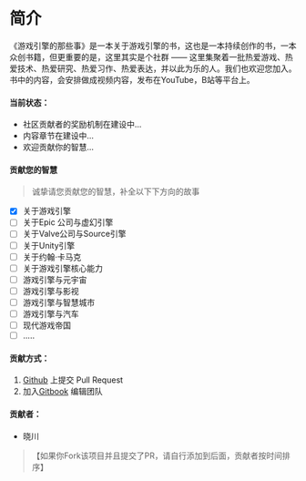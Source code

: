 # 简介

《游戏引擎的那些事》是一本关于游戏引擎的书，这也是一本持续创作的书，一本众创书籍，但更重要的是，这里其实是个社群 —— 这里集聚着一批热爱游戏、热爱技术、热爱研究、热爱习作、热爱表达，并以此为乐的人。我们也欢迎您加入。书中的内容，会安排做成视频内容，发布在YouTube，B站等平台上。

#### 当前状态：

* 社区贡献者的奖励机制在建设中...
* 内容章节在建设中...
* 欢迎贡献你的智慧...

#### 贡献您的智慧

> 诚挚请您贡献您的智慧，补全以下下方向的故事

* [X] 关于游戏引擎
* [ ] 关于Epic 公司与虚幻引擎
* [ ] 关于Valve公司与Source引擎
* [ ] 关于Unity引擎
* [ ] 关于约翰·卡马克
* [ ] 关于游戏引擎核心能力
* [ ] 游戏引擎与元宇宙
* [ ] 游戏引擎与影视
* [ ] 游戏引擎与智慧城市
* [ ] 游戏引擎与汽车
* [ ] 现代游戏帝国
* [ ] .....

#### 贡献方式：

1. [Github](https://github.com/SaudM/Game-engine-things) 上提交 Pull Request
2. 加入[Gitbook](https://app.gitbook.com/invite/6QpWF9RhvaYyobfH56gh/gdjTnKxabuiRxqq3j8IK) 编辑团队

#### 贡献者：

- 晓川

> 【如果你Fork该项目并且提交了PR，请自行添加到后面，贡献者按时间排序】
